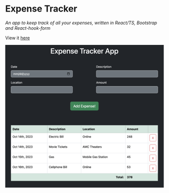 # Expense Tracker

*An app to keep track of all your expenses, written in React/TS, Bootstrap and React-hook-form*

View it [here](https://expense-tracker-omega-navy.vercel.app/)

![preview](https://github.com/jsclampet/react-expense-tracker/blob/main/PREVIEW.png?raw=true)
